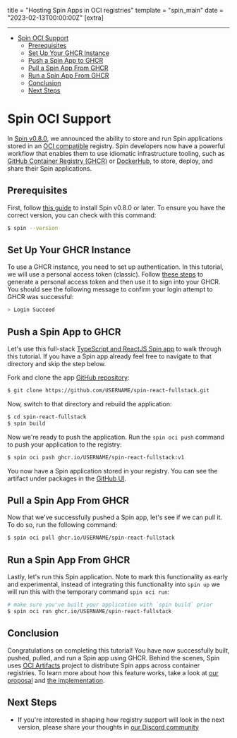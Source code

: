 title = "Hosting Spin Apps in OCI registries"
template = "spin_main"
date = "2023-02-13T00:00:00Z"
[extra]

---
- [Spin OCI Support](#spin-oci-support)
  - [Prerequisites](#prerequisites)
  - [Set Up Your GHCR Instance](#set-up-your-ghcr-instance)
  - [Push a Spin App to GHCR](#push-a-spin-app-to-ghcr)
  - [Pull a Spin App From GHCR](#pull-a-spin-app-from-ghcr)
  - [Run a Spin App From GHCR](#run-a-spin-app-from-ghcr)
  - [Conclusion](#conclusion)
  - [Next Steps](#next-steps)


# Spin OCI Support

In [Spin v0.8.0](https://www.fermyon.com/blog/spin-v08), we announced the ability to store and run Spin applications stored in an [OCI compatible](https://opencontainers.org/) registry. Spin developers now have a powerful workflow that enables them to use idiomatic infrastructure tooling, such as [GitHub Container Registry (GHCR)](https://docs.github.com/en/packages/working-with-a-github-packages-registry/working-with-the-container-registry) or [DockerHub](https://hub.docker.com/), to store, deploy, and share their Spin applications. 

## Prerequisites

First, follow [this guide](./install.md) to install Spin v0.8.0 or later. To ensure you have the correct version, you can check with this command:

<!-- @selectiveCpy -->

```bash
$ spin --version
```

## Set Up Your GHCR Instance

To use a GHCR instance, you need to set up authentication. In this tutorial, we will use a personal access token (classic). Follow [these steps](https://docs.github.com/en/packages/working-with-a-github-packages-registry/working-with-the-container-registry#authenticating-with-a-personal-access-token-classic) to generate a personal access token and then use it to sign into your GHCR. You should see the following message to confirm your login attempt to GHCR was successful:

<!-- @nocpy -->

```bash
> Login Succeed
```

## Push a Spin App to GHCR

Let's use this full-stack [TypeScript and ReactJS Spin app](https://github.com/radu-matei/spin-react-fullstack) to walk through this tutorial. If you have a Spin app already feel free to navigate to that directory and skip the step below. 

Fork and clone the app [GitHub repository](https://github.com/radu-matei/spin-react-fullstack.git):

 <!-- @selectiveCpy -->

 ```bash
$ git clone https://github.com/USERNAME/spin-react-fullstack.git
```

Now, switch to that directory and rebuild the application:

 <!-- @selectiveCpy -->

 ```bash
$ cd spin-react-fullstack
$ spin build
```

Now we're ready to push the application. Run the `spin oci push` command to push your application to the registry:

 <!-- @selectiveCpy -->

 ```bash
$ spin oci push ghcr.io/USERNAME/spin-react-fullstack:v1
```

You now have a Spin application stored in your registry. You can see the artifact under packages in the [GitHub UI](https://docs.github.com/en/packages/learn-github-packages/viewing-packages#viewing-a-repositorys-packages).

## Pull a Spin App From GHCR

Now that we've successfully pushed a Spin app, let's see if we can pull it. To do so, run the following command: 

 <!-- @selectiveCpy -->
 
 ```bash
$ spin oci pull ghcr.io/USERNAME/spin-react-fullstack
```

## Run a Spin App From GHCR

Lastly, let's run this Spin application. Note to mark this functionality as early and experimental, instead of integrating this functionality into `spin up` we will run this with the temporary command `spin oci run`:

 <!-- @selectiveCpy -->

 ```bash
 # make sure you've built your application with `spin build` prior
$ spin oci run ghcr.io/USERNAME/spin-react-fullstack
```

## Conclusion

Congratulations on completing this tutorial! You have now successfully built, pushed, pulled, and run a Spin app using GHCR. Behind the scenes, Spin uses [OCI Artifacts](https://github.com/opencontainers/artifacts) project to distribute Spin apps across container registries. To learn more about how this feature works, take a look at [our proposal](https://github.com/fermyon/spin/blob/main/docs/content/sips/008-using-oci-registries.md) and [the implementation](https://github.com/fermyon/spin/pull/1014). 

## Next Steps

- If you're interested in shaping how registry support will look in the next version, please share your thoughts in [our Discord community](https://discord.gg/AAFNfS7NGf)
